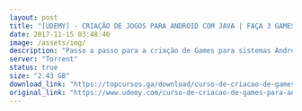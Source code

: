 ```yaml
---
layout: post
title: "[UDEMY] - CRIAÇÃO DE JOGOS PARA ANDROID COM JAVA | FAÇA 3 GAMES FAMOSOS"
date: 2017-11-15 03:48:40
image: /assets/img/
description: "Passo a passo para a criação de Games para sistemas Android utilizando a linguagem Java."
server: "Torrent"
status: true
size: "2.43 GB"
download_link: "https://topcursos.ga/download/curso-de-criacao-de-games-para-android-com-libgdx.torrent"
original_link: "https://www.udemy.com/curso-de-criacao-de-games-para-android-com-libgdx"
---
```

